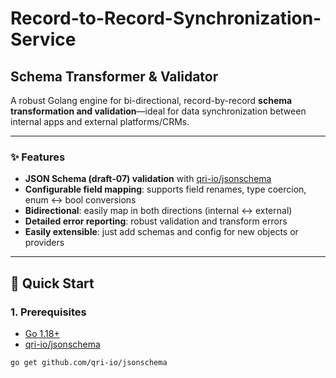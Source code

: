 # Record-to-Record-Synchronization-Service


## Schema Transformer & Validator

A robust Golang engine for bi-directional, record-by-record **schema transformation and validation**—ideal for data synchronization between internal apps and external platforms/CRMs.

---

### ✨ Features

- **JSON Schema (draft-07) validation** with [qri-io/jsonschema](https://github.com/qri-io/jsonschema)
- **Configurable field mapping**: supports field renames, type coercion, enum ↔ bool conversions
- **Bidirectional**: easily map in both directions (internal ↔ external)
- **Detailed error reporting**: robust validation and transform errors
- **Easily extensible**: just add schemas and config for new objects or providers

---

## 🚀 Quick Start

### 1. Prerequisites

- [Go 1.18+](https://golang.org/dl/)
- [qri-io/jsonschema](https://github.com/qri-io/jsonschema)

```sh
go get github.com/qri-io/jsonschema